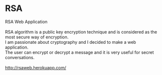 # RSA
RSA Web Application <br /> <br />
RSA algorithm is a public key encryption technique and is considered as the most secure way of encryption.<br />
I am passionate about cryptography and I decided to make a web application.<br />
The user can encrypt or decrypt a message and it is very useful for secret conversations. <br /> <br />
http://rsaweb.herokuapp.com/
